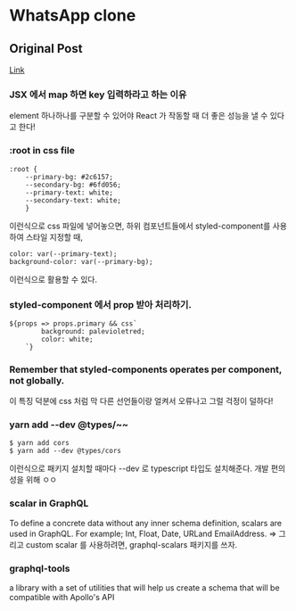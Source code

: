 # WhatsApp clone

## Original Post
<a href = 'https://www.tortilla.academy/Urigo/WhatsApp-Clone-Tutorial/master/next/step/5'>Link</a>

### JSX 에서 map 하면 key 입력하라고 하는 이유
element 하나하나를 구분할 수 있어야 React 가 작동할 때 더 좋은 성능을 낼 수 있다고 한다!

### :root in css file
    :root {
        --primary-bg: #2c6157;
        --secondary-bg: #6fd056;
        --primary-text: white;
        --secondary-text: white;
        }
이런식으로 css 파일에 넣어놓으면, 하위 컴포넌트들에서 styled-component를 사용하여 스타일 지정할 때,

    color: var(--primary-text);
    background-color: var(--primary-bg);

이런식으로 활용할 수 있다.

### styled-component 에서 prop 받아 처리하기.
    ${props => props.primary && css`
            background: palevioletred;
            color: white;
        `}

### Remember that styled-components operates per component, not globally.
이 특징 덕분에 css 처럼 막 다른 선언들이랑 얼켜서 오류나고 그럴 걱정이 덜하다!

### yarn add --dev @types/~~

    $ yarn add cors
    $ yarn add --dev @types/cors

이런식으로 패키지 설치할 때마다 --dev 로 typescript 타입도 설치해준다. 개발 편의성을 위해 ㅇㅇ

### scalar in GraphQL
To define a concrete data without any inner schema definition, scalars are used in GraphQL. For example; Int, Float, Date, URLand EmailAddress.
=> 그리고 custom scalar 를 사용하려면, graphql-scalars 패키지를 쓰자.

### graphql-tools
 a library with a set of utilities that will help us create a schema that will be compatible with Apollo's API
 

